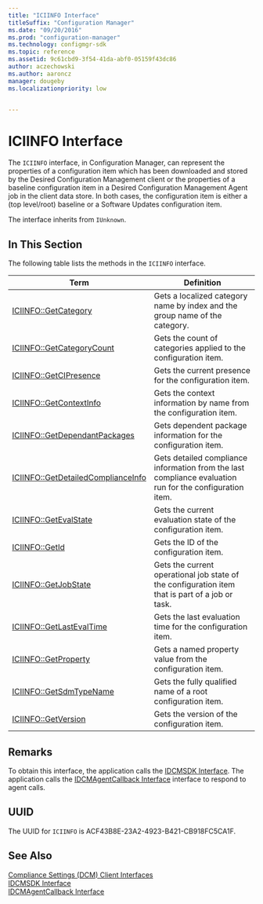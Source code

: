 ```yaml
---
title: "ICIINFO Interface"
titleSuffix: "Configuration Manager"
ms.date: "09/20/2016"
ms.prod: "configuration-manager"
ms.technology: configmgr-sdk
ms.topic: reference
ms.assetid: 9c61cbd9-3f54-41da-abf0-05159f43dc86
author: aczechowski
ms.author: aaroncz
manager: dougebyms.localizationpriority: low


---
```

# ICIINFO Interface
The `ICIINFO` interface, in Configuration Manager, can represent the properties of a configuration item which has been downloaded and stored by the Desired Configuration Management client or the properties of a baseline configuration item in a Desired Configuration Management Agent job in the client data store. In both cases, the configuration item is either a (top level/root) baseline or a Software Updates configuration item.  

 The interface inherits from `IUnknown`.  

## In This Section  
 The following table lists the methods in the `ICIINFO` interface.  

|Term|Definition|  
|----------|----------------|  
|[ICIINFO::GetCategory](../../../../../develop/reference/core/clients/client-classes/iciinfo--getcategory-method.md)|Gets a localized category name by index and the group name of the category.|  
|[ICIINFO::GetCategoryCount](../../../../../develop/reference/core/clients/client-classes/iciinfo--getcategorycount-method.md)|Gets the count of categories applied to the configuration item.|  
|[ICIINFO::GetCIPresence](../../../../../develop/reference/core/clients/client-classes/iciinfo--getcipresence-method.md)|Gets the current presence for the configuration item.|  
|[ICIINFO::GetContextInfo](../../../../../develop/reference/core/clients/client-classes/iciinfo--getcontextinfo-method.md)|Gets the context information by name from the configuration item.|  
|[ICIINFO::GetDependantPackages](../../../../../develop/reference/core/clients/client-classes/iciinfo--getdependantpackages-method.md)|Gets dependent package information for the configuration item.|  
|[ICIINFO::GetDetailedComplianceInfo](../../../../../develop/reference/core/clients/client-classes/iciinfo--getdetailedcomplianceinfo-method.md)|Gets detailed compliance information from the last compliance evaluation run for the configuration item.|  
|[ICIINFO::GetEvalState](../../../../../develop/reference/core/clients/client-classes/iciinfo--getevalstate-method.md)|Gets the current evaluation state of the configuration item.|  
|[ICIINFO::GetId](../../../../../develop/reference/core/clients/client-classes/iciinfo--getid-method.md)|Gets the ID of the configuration item.|  
|[ICIINFO::GetJobState](../../../../../develop/reference/core/clients/client-classes/iciinfo--getjobstate-method.md)|Gets the current operational job state of the configuration item that is part of a job or task.|  
|[ICIINFO::GetLastEvalTime](../../../../../develop/reference/core/clients/client-classes/iciinfo--getlastevaltime-method.md)|Gets the last evaluation time for the configuration item.|  
|[ICIINFO::GetProperty](../../../../../develop/reference/core/clients/client-classes/iciinfo--getproperty-method.md)|Gets a named property value from the configuration item.|  
|[ICIINFO::GetSdmTypeName](../../../../../develop/reference/core/clients/client-classes/iciinfo--getsdmtypename-method.md)|Gets the fully qualified name of a root configuration item.|  
|[ICIINFO::GetVersion](../../../../../develop/reference/core/clients/client-classes/iciinfo--getversion-method.md)|Gets the version of the configuration item.|  

## Remarks  
 To obtain this interface, the application calls the [IDCMSDK Interface](../../../../../develop/reference/core/clients/client-classes/idcmsdk-interface.md). The application calls the [IDCMAgentCallback Interface](../../../../../develop/reference/core/clients/client-classes/idcmagentcallback-interface.md) interface to respond to agent calls.  

## UUID  
 The UUID for `ICIINFO` is ACF43B8E-23A2-4923-B421-CB918FC5CA1F.  

## See Also  
 [Compliance Settings (DCM) Client Interfaces](../../../../../develop/reference/core/clients/client-classes/compliance-settings--dcm--client-interfaces.md)   
 [IDCMSDK Interface](../../../../../develop/reference/core/clients/client-classes/idcmsdk-interface.md)   
 [IDCMAgentCallback Interface](../../../../../develop/reference/core/clients/client-classes/idcmagentcallback-interface.md)
